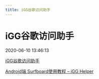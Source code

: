 ```yaml
---
title: iGG谷歌访问助手
---
```


# iGG谷歌访问助手

2020-06-10 13:46:13

[iGG谷歌访问助手](https://iguge.app/)

[Android端 Surfboard使用教程 – iGG Helper](iGG%E8%B0%B7%E6%AD%8C%E8%AE%BF%E9%97%AE%E5%8A%A9%E6%89%8B/Android%E7%AB%AF%20Surfboard%E4%BD%BF%E7%94%A8%E6%95%99%E7%A8%8B%20%E2%80%93%20iGG%20Helper.md)